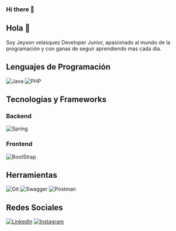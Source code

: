 ### Hi there 👋
## Hola 👋
Soy Jeyson velasquez Developer Junior, apasionado al mundo de la programación y con ganas de seguir aprendiendo mas cada dia.

<!--
- 🔭 I’m currently working on ...
- 🌱 I’m currently learning ...
- 👯 I’m looking to collaborate on ...
- 🤔 I’m looking for help with ...
- 💬 Ask me about ...
- 📫 How to reach me: ...
- 😄 Pronouns: ...
- ⚡ Fun fact: ...
-->

## Lenguajes de Programación

![Java](https://img.shields.io/badge/java-%23ED8B00.svg?style=for-the-badge&logo=java&logoColor=white)
![PHP](https://img.shields.io/badge/php-8A2BE2.svg?style=for-the-badge&logo=java&logoColor=white)

## Tecnologías y Frameworks

### Backend
![Spring](https://img.shields.io/badge/spring-%236DB33F.svg?style=for-the-badge&logo=spring&logoColor=white)


### Frontend
![BootStrap](https://img.shields.io/badge/bootstrap-8A2BE2.svg?style=for-the-badge&logo=bootstrap&logoColor=white)

## Herramientas
![Git](https://img.shields.io/badge/git-%23F05033.svg?style=for-the-badge&logo=git&logoColor=white)
![Swagger](https://img.shields.io/badge/-Swagger-%23Clojure?style=for-the-badge&logo=swagger&logoColor=white)
![Postman](https://img.shields.io/badge/postman-ff8000.svg?style=for-the-badge&logo=postman&logoColor=white)


## Redes Sociales
[![LinkedIn](https://img.shields.io/badge/linkedin-%230077B5.svg?style=for-the-badge&logo=linkedin&logoColor=white)](https://www.linkedin.com/in/jeysonvelasquez/)
[![Instagram](https://img.shields.io/badge/Instagram-%23E4405F.svg?style=for-the-badge&logo=Instagram&logoColor=white)](https://www.instagram.com/jeysonvelasquezvasquez/)
